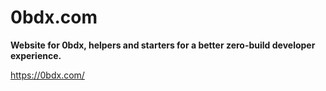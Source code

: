 # 0bdx.com

__Website for 0bdx, helpers and starters for a better zero-build developer experience.__

https://0bdx.com/
